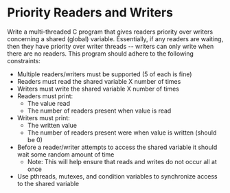 # Priority Readers and Writers #
Write a multi-threaded C program that gives readers priority over writers concerning a shared (global) variable. Essentially, if any readers are waiting, then they have priority over writer threads -- writers can only write when there are no readers. This program should adhere to the following constraints:

* Multiple readers/writers must be supported (5 of each is fine)
* Readers must read the shared variable X number of times
* Writers must write the shared variable X number of times
* Readers must print:
  * The value read
  * The number of readers present when value is read
* Writers must print:
  * The written value
  * The number of readers present were when value is written (should be 0)
* Before a reader/writer attempts to access the shared variable it should wait some random amount of time
  * Note: This will help ensure that reads and writes do not occur all at once
* Use pthreads, mutexes, and condition variables to synchronize access to the shared variable